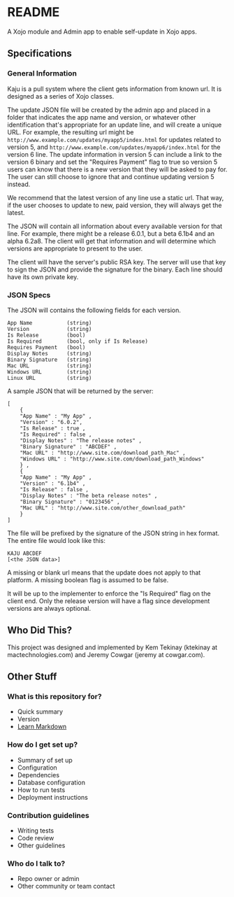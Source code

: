 # README #

A Xojo module and Admin app to enable self-update in Xojo apps.

## Specifications ##

### General Information ###

Kaju is a pull system where the client gets information from known url. It is designed as a series of Xojo classes.

The update JSON file will be created by the admin app and placed in a folder that indicates the app name and version, or whatever other identification that's appropriate for an update line, and will create a unique URL. For example, the resulting url might be `http://www.example.com/updates/myapp5/index.html` for updates related to version 5, and `http://www.example.com/updates/myapp6/index.html` for the version 6 line. The update information in version 5 can include a link to the version 6 binary and set the "Requires Payment" flag to true so version 5 users can know that there is a new version that they will be asked to pay for. The user can still choose to ignore that and continue updating version 5 instead.

We recommend that the latest version of any line use a static url. That way, if the user chooses to update to new, paid version, they will always get the latest.

The JSON will contain all information about every available version for that line. For example, there might be a release 6.0.1, but a beta 6.1b4 and an alpha 6.2a8. The client will get that information and will determine which versions are appropriate to present to the user.

The client will have the server's public RSA key. The server will use that key to sign the JSON and provide the signature for the binary. Each line should have its own private key.

### JSON Specs ###

The JSON will contains the following fields for each version.

	App Name           (string)
	Version            (string)
	Is Release         (bool)
	Is Required        (bool, only if Is Release)
	Requires Payment   (bool)
	Display Notes      (string)
	Binary Signature   (string)
	Mac URL            (string)
	Windows URL        (string)
	Linux URL          (string)

A sample JSON that will be returned by the server:

	[
		{
		"App Name" : "My App" ,
		"Version" : "6.0.2",
		"Is Release" : true ,
		"Is Required" : false ,
		"Display Notes" : "The release notes" ,
		"Binary Signature" : "ABCDEF" ,
		"Mac URL" : "http://www.site.com/download_path_Mac" ,
		"Windows URL" : "http://www.site.com/download_path_Windows"
		} ,
		{
		"App Name" : "My App" ,
		"Version" : "6.1b4" ,
		"Is Release" : false ,
		"Display Notes" : "The beta release notes" ,
		"Binary Signature" : "0123456" ,
		"Mac URL" : "http://www.site.com/other_download_path"
		}
	] 

The file will be prefixed by the signature of the JSON string in hex format. The entire file would look like this:

	KAJU ABCDEF
	[<the JSON data>]

A missing or blank url means that the update does not apply to that platform. A missing boolean flag is assumed to be false.

It will be up to the implementer to enforce the "Is Required" flag on the client end. Only the release version will have a flag since development versions are always optional.

## Who Did This? ##

This project was designed and implemented by Kem Tekinay (ktekinay at mactechnologies.com) and Jeremy Cowgar (jeremy at cowgar.com).


## Other Stuff ##

### What is this repository for? ###

* Quick summary
* Version
* [Learn Markdown](https://bitbucket.org/tutorials/markdowndemo)

### How do I get set up? ###

* Summary of set up
* Configuration
* Dependencies
* Database configuration
* How to run tests
* Deployment instructions

### Contribution guidelines ###

* Writing tests
* Code review
* Other guidelines

### Who do I talk to? ###

* Repo owner or admin
* Other community or team contact